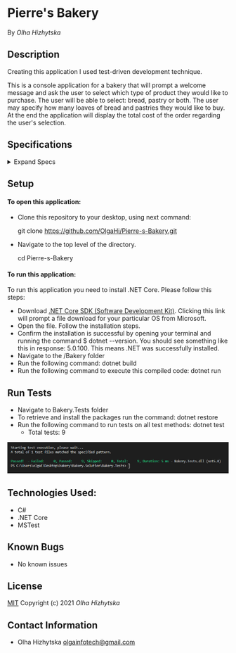 # **Pierre's Bakery**
By _Olha Hizhytska_

## Description

Creating this application I used test-driven development technique. 

This is a console application for a bakery that will prompt a welcome message and ask the user to select which type of product they would like to purchase. The user will be able to select: bread, pastry or both. The user may specify how many loaves of bread and pastries they would like to buy. At the end the application will display the total cost of the order regarding the user's selection.

## Specifications

<details>
  <summary>Expand Specs</summary>

### Describe: Bread Model

| Test                                                          | Expect                                       |
| ---------------------------------------------------------     | ---------------------------------            |
| It will instantiate a Bread object with Bread constructor     | newBread                                     |
| It will create property for the Bread instance                | newBread.Quantity.IsEqualTo(breadQuantity);  |
| It will calculate a price of 1 loaf                           | newBread.CalculatePrice().IsEqualTo(5);      |
| It will calculate the offer price. Buy 2 get 1 free           | newBread.CalculateOfferPrice().IsEqualTo(10);|

### Describe: Pastry Model

| Test                                                          | Expect                                       |
| ------------------------------------------------------------- | -----------------------------------          |
| It will instantiate a Pastry object with Pastry constructor   | newPastry                                    |
| It will create property for the Pastry instance               | newPastry.Quantity.IsEqualTo(pastryQuantity);|
| It will calculate a price of 1 pastry                         | newBread.CalculatePrice().IsEqualTo(2);      |
| It will calculate the offer price. 3 for $5                   | newBread.CalculateOfferPrice().IsEqualTo(5); |
| It will calculate the offer price in case if user input is not divisible by 3| newBread.CalculateOfferPrice().IsEqualTo(7); |

</details>

## Setup

#### To open this application:

- Clone this repository to your desktop, using next command:

  git clone https://github.com/OlgaHi/Pierre-s-Bakery.git

- Navigate to the top level of the directory.

  cd Pierre-s-Bakery

#### To run this application:

To run this application you need to install .NET Core. Please follow this steps:
 - Download [.NET Core SDK (Software Development Kit)](https://dotnet.microsoft.com/download/thank-you/dotnet-sdk-2.2.106-macos-x64-installer). Clicking this link will prompt a file download for your particular OS from Microsoft.
 - Open the file. Follow the installation steps.
 - Confirm the installation is successful by opening your terminal and running the command $ dotnet --version. You should see something like this in response: 5.0.100. This means .NET was successfully installed.
 - Navigate to the /Bakery folder 
 - Run the following command: dotnet build
 - Run the following command to execute this compiled code: dotnet run

## Run Tests

- Navigate to Bakery.Tests folder 
- To retrieve and install the packages run the command: dotnet restore
- Run the following command to run tests on all test methods: dotnet test 
  - Total tests: 9

![Homepage](images/screenshot_tdd.png)

## Technologies Used:

* C#
* .NET Core
* MSTest

## Known Bugs

- No known issues

## License

[MIT](https://en.wikipedia.org/wiki/MIT_License)
Copyright (c) 2021 _Olha Hizhytska_

## Contact Information

- Olha Hizhytska olgainfotech@gmail.com
